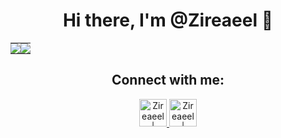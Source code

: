 <h1 align="center">Hi there, I'm @Zireaeel 👋</h1>

<table align="center">
  <tr>
    <td align="center" style="padding: 0; width: 50%;">
      <img style="padding: 0; border: none;" src="https://github-readme-stats.vercel.app/api?username=Zireaeel&show_icons=true&theme=tokyonight" />
    </td>
    <td align="center" style="padding: 0; width: 50%;">
      <img style="padding: 0; border: none;" src="https://github-readme-stats.vercel.app/api/top-langs/?username=Zireaeel&layout=compact&theme=tokyonight" />
    </td>
  </tr>
</table>

<div align="center">
  <h2>Connect with me:</h2>

  <a href="https://discord.com/users/997403369293492286" target="_blank">
    <img src="https://i.ibb.co/YtNhB1V/icons8-discord-new-logo-48.png" alt="Zireaeel | Discord" width="44px" />
  </a>
  <a href="https://www.instagram.com/thesmh.bzd/" target="_blank">
    <img src="https://i.ibb.co/tz8skHM/icons8-instagram-48.png" alt="Zireaeel | Instagram" width="44px" />
  </a>
</div>
